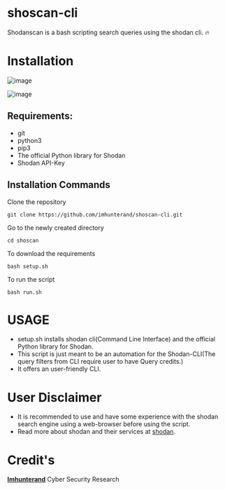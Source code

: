 # shoscan-cli
Shodanscan is a bash scripting search queries using the shodan cli. 🔥

# Installation
![image](https://user-images.githubusercontent.com/109766416/183214911-7b4b0bfa-a4b5-49f7-9d41-db802159de95.png)

![image](https://user-images.githubusercontent.com/109766416/183215016-f97719c4-0b58-427d-afcb-6341976d14ab.png)

 
## Requirements:
  * git
  * python3
  * pip3 
  * The official Python library for Shodan
  * Shodan API-Key
  
## Installation Commands
Clone the repository
```
git clone https://github.com/imhunterand/shoscan-cli.git
```
Go to the newly created directory
```
cd shoscan
```
To download the requirements
```
bash setup.sh
```
To run the script
```
bash run.sh
```
# USAGE
 * setup.sh installs shodan cli(Command Line Interface) and the official Python library for Shodan.
 * This script is just meant to be an automation for the Shodan-CLI(The query filters from CLI require user to have Query credits.)
 * It offers an user-friendly CLI.
 
# User Disclaimer
 * It is recommended to use and have some experience with the shodan search engine using a web-browser before using the script.
 * Read more about shodan and their services at [shodan](https://shodan.io).

# Credit's
**[Imhunterand](https://github.com/imhunterand)** Cyber Security Research
